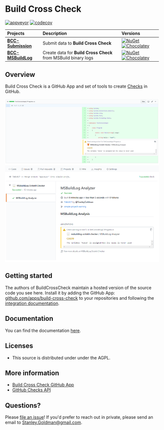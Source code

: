 # Build Cross Check

[![appveyor](https://ci.appveyor.com/api/projects/status/github/justaprogrammer/BuildCrossCheck?svg=true&branch=master)](https://ci.appveyor.com/project/JustAProgrammer/BuildCrossCheck)
[![codecov](https://codecov.io/gh/justaprogrammer/BuildCrossCheck/branch/master/graph/badge.svg)](https://codecov.io/gh/justaprogrammer/BuildCrossCheck)


| Projects | Description | Versions |
| :---- | :---- | :---- |
| [**BCC-Submission**](http://github.com/justaprogrammer/BCC-Submission) | Submit data to **Build Cross Check** | [![NuGet](http://img.shields.io/nuget/v/bcc-submission.svg)](https://www.nuget.org/packages/bcc-submission) [![Chocolatey](https://img.shields.io/chocolatey/v/bcc-submission.svg)](https://chocolatey.org/packages/BCC-Submission) |
| [**BCC-MSBuildLog**](http://github.com/justaprogrammer/BCC-MSBuildLog) | Create data for **Build Cross Check** from MSBuild binary logs | [![NuGet](http://img.shields.io/nuget/v/bcc-msbuildlog.svg)](https://www.nuget.org/packages/bcc-msbuildlog) [![Chocolatey](https://img.shields.io/chocolatey/v/bcc-msbuildlog.svg)](https://chocolatey.org/packages/BCC-MSBuildLog) |


## Overview
Build Cross Check is a GitHub App and set of tools to create [Checks](https://developer.github.com/v3/checks/) in GitHub.

![img](docs/images/testconsole1-warning-pr-changes.png)
![img](docs/images/testconsole1-warning-pr-check-runs.png)

## Getting started

The authors of BuildCrossCheck maintain a hosted version of the source code you see here.
Install it by adding the GitHub App: [github.com/apps/build-cross-check](https://github.com/apps/build-cross-check) to your repositories and following the [integration documentation](docs/integrating.md). 

## Documentation
You can find the documentation [here](docs/readme.md).

## Licenses
- This source is distributed under under the AGPL.

## More information
- [Build Cross Check GitHub App](https://github.com/apps/build-cross-check)
- [GitHub Checks API](https://developer.github.com/v3/checks/)

## Questions?

Please [file an issue](https://github.com/justaprogrammer/BuildCrossCheck/issues/new/choose)! If you'd prefer to reach out in private, please send an email to Stanley.Goldman@gmail.com.
